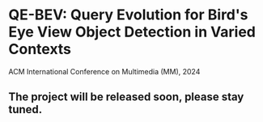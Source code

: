 # QE-BEV: Query Evolution for Bird's Eye View Object Detection in Varied Contexts
ACM International Conference on Multimedia (MM), 2024

## The project will be released soon, please stay tuned.
